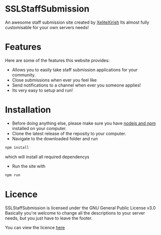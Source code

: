 # SSLStaffSubmission
An awesome staff submission site created by [XeliteXirish](https://www.shaunoneill.com)
Its almost fully customisable for your own servers needs!

# Features
Here are some of the features this website provides:

 - Allows you to easily take staff submission applications for your community.
 - Close submissions when ever you feel like
 - Send notifications to a channel when ever you someone applies!
 - Its very easy to setup and run!
 
# Installation

- Before doing anything else, please make sure you have [nodejs and npm](https://nodejs.org/en/) installed on your computer.
- Clone the latest release of the reposity to your computer.
- Navigate to the downloaded folder and run 
```bash 
npm install
``` 
which will install all required dependencys
- Run the site with
```bash 
npm run 
``` 

# Licence
SSLStaffSubmission is licensed under the GNU General Public License v3.0
Basically you're welcome to change all the descriptions to your server needs, but you just have to leave the footer.

You can view the licence [here](https://github.com/XeliteXirish/StaffSubmissionUtil/blob/master/LICENCE.md)
